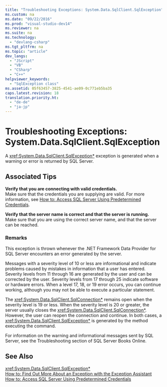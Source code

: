 ```yaml
---
title: "Troubleshooting Exceptions: System.Data.SqlClient.SqlException"
ms.custom: na
ms.date: "09/22/2016"
ms.prod: "visual-studio-dev14"
ms.reviewer: na
ms.suite: na
ms.technology: 
  - "devlang-csharp"
ms.tgt_pltfrm: na
ms.topic: "article"
dev_langs: 
  - "JScript"
  - "VB"
  - "CSharp"
  - "C++"
helpviewer_keywords: 
  - "SqlException class"
ms.assetid: 05f63457-3825-4541-ae09-0c771eb5ba35
caps.latest.revision: 18
translation.priority.ht: 
  - "de-de"
  - "ja-jp"
---
```

# Troubleshooting Exceptions: System.Data.SqlClient.SqlException
A <xref:System.Data.SqlClient.SqlException*> exception is generated when a warning or error is returned by SQL Server.  
  
## Associated Tips  
 **Verify that you are connecting with valid credentials.**  
 Make sure that the credentials you are supplying are valid. For more information, see [How to: Access SQL Server Using Predetermined Credentials](assetId:///6cfbca2a-dbc4-481c-88ec-8f38c870a25a).  
  
 **Verify that the server name is correct and that the server is running.**  
 Make sure that you are using the correct server name, and that the server can be reached.  
  
### Remarks  
 This exception is thrown whenever the .NET Framework Data Provider for SQL Server encounters an error generated by the server.  
  
 Messages with a severity level of 10 or less are informational and indicate problems caused by mistakes in information that a user has entered. Severity levels from 11 through 16 are generated by the user and can be corrected by the user. Severity levels from 17 through 25 indicate software or hardware errors. When a level 17, 18, or 19 error occurs, you can continue working, although you may not be able to execute a particular statement.  
  
 The <xref:System.Data.SqlClient.SqlConnection*> remains open when the severity level is 19 or less. When the severity level is 20 or greater, the server usually closes the <xref:System.Data.SqlClient.SqlConnection*>. However, the user can reopen the connection and continue. In both cases, a <xref:System.Data.SqlClient.SqlException*> is generated by the method executing the command.  
  
 For information on the warning and informational messages sent by SQL Server, see the Troubleshooting section of SQL Server Books Online.  
  
## See Also  
 <xref:System.Data.SqlClient.SqlException*>   
 [How to: Find Out More About an Exception with the Exception Assistant](../vs140/how-to--use-the-exception-assistant.md)   
 [How to: Access SQL Server Using Predetermined Credentials](assetId:///6cfbca2a-dbc4-481c-88ec-8f38c870a25a)